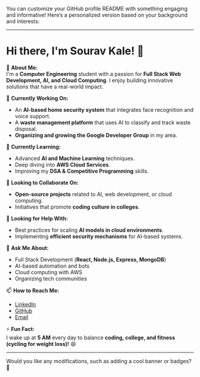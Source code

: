You can customize your GitHub profile README with something engaging and informative! Here’s a personalized version based on your background and interests:

---

# Hi there, I'm Sourav Kale! 👋  

🚀 **About Me:**  
I'm a **Computer Engineering** student with a passion for **Full Stack Web Development, AI, and Cloud Computing**. I enjoy building innovative solutions that have a real-world impact.  

🔭 **Currently Working On:**  
- An **AI-based home security system** that integrates face recognition and voice support.  
- A **waste management platform** that uses AI to classify and track waste disposal.  
- **Organizing and growing the Google Developer Group** in my area.  

🌱 **Currently Learning:**  
- Advanced **AI and Machine Learning** techniques.  
- Deep diving into **AWS Cloud Services**.  
- Improving my **DSA & Competitive Programming** skills.  

👯 **Looking to Collaborate On:**  
- **Open-source projects** related to AI, web development, or cloud computing.  
- Initiatives that promote **coding culture in colleges**.  

🤔 **Looking for Help With:**  
- Best practices for scaling **AI models in cloud environments**.  
- Implementing **efficient security mechanisms** for AI-based systems.  

💬 **Ask Me About:**  
- Full Stack Development (**React, Node.js, Express, MongoDB**)  
- AI-based automation and bots  
- Cloud computing with AWS  
- Organizing tech communities  

📫 **How to Reach Me:**  
- [LinkedIn](your-linkedin-profile)  
- [GitHub](https://github.com/KaleSourav)  
- [Email](your-email@example.com)  

⚡ **Fun Fact:**  
I wake up at **5 AM** every day to balance **coding, college, and fitness (cycling for weight loss)!** 😄  

---

Would you like any modifications, such as adding a cool banner or badges? 🚀
